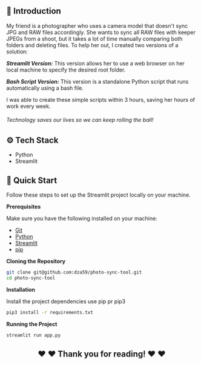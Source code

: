 ## <a name="introduction">🤖 Introduction</a>

My friend is a photographer who uses a camera model that doesn't sync JPG and RAW files accordingly. She wants to sync all RAW files with keeper JPEGs from a shoot, but it takes a lot of time manually comparing both folders and deleting files. To help her out, I created two versions of a solution:

**_Streamlit Version:_** This version allows her to use a web browser on her local machine to specify the desired root folder.

**_Bash Script Version:_** This version is a standalone Python script that runs automatically using a bash file.

I was able to create these simple scripts within 3 hours, saving her hours of work every week.

###### Technology saves our lives so we can keep rolling the ball!

## <a name="tech-stack">⚙️ Tech Stack</a>

- Python
- Streamlit

## <a name="quick-start">🤸 Quick Start</a>

Follow these steps to set up the Streamlit project locally on your machine.

**Prerequisites**

Make sure you have the following installed on your machine:

- [Git](https://git-scm.com/)
- [Python](https://www.python.org)
- [Streamlit](https://docs.streamlit.io/get-started/installation)
- [pip](https://pypi.org/project/pip/)

**Cloning the Repository**

```bash
git clone git@github.com:dza59/photo-sync-tool.git
cd photo-sync-tool
```

**Installation**

Install the project dependencies use pip pr pip3

```bash
pip3 install -r requirements.txt
```

**Running the Project**

```bash
streamlit run app.py
```

<h2 style="text-align: center;">
❤️ ❤️ Thank you for reading! ❤️ ❤️
</h2>
